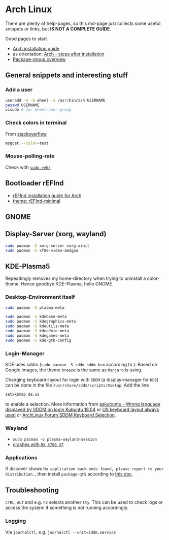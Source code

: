 # Arch Linux

There are plenty of help-pages, so this md-page just collects some useful snippets or links, but __IS NOT A COMPLETE GUIDE__.

Good pages to start

- [Arch installation guide][www_arch_install_guide]
- as orientation: [Arch - steps after installation][www_arch_steps_after_install]
- [Package-group overview][www_arch_group_overview]

## General snippets and interesting stuff

### Add a user

```zsh
useradd -m -G wheel -s /usr/bin/zsh USERNAME
passwd USERNAME
visudo # for wheel-user-group
```

### Check colors in terminal

From [stackoverflow][www_stackoverflow_color_test]

```zsh
msgcat --color=test
```

### Mouse-polling-rate

Check with [`sudo evhz`][www_arch_mouse_polling_rate]

## Bootloader rEFInd

- [rEFInd installation guide for Arch][www_arch_refind]
- [theme: rEFInd-minimal][www_refind_theme_minimal]

## GNOME

## Display-Server (xorg, wayland)

```zsh
sudo pacman -S xorg-server xorg-xinit
sudo pacman -S xf86-video-amdgpu
```

## KDE-Plasma5

Repeadingly removes my home-directory when trying to uninstall a color-theme.
Hence goodbye KDE-Plasma, hello GNOME.

### Desktop-Environment itself

```zsh
sudo pacman -S plasma-meta

sudo pacman -S kdebase-meta
sudo pacman -S kdegraphics-meta
sudo pacman -S kdeutils-meta
sudo pacman -S kdeadmin-meta
sudo pacman -S kdegames-meta
sudo pacman -S kde-gtk-config
```

### Login-Manager

KDE uses sddm (`sudo pacman -S sddm sddm-kcm` according to ).
Based on Google Images, the theme `breeze` is the same as `Manjaro` is using.

Changing keyboard-layout for login with `SDDM` (a display-manager for `KDE`) can be done in the file `/usr/share/sddm/scripts/Xsetup`.
Add the line

```zsh
setxkbmap de,us
```

to enable a selection.
More information from [askubuntu - Wrong language displayed by SDDM on login Kubuntu 18.04][www_askubuntu_sddm_wrong_lang] or [US keyboard layout always used][www_gentoo_sddm_us_keyboard_layout] or [ArchLinux Forum SDDM Keyboard Selection][www_archlinux_sddm_keyboard_selection].

### Wayland

- `sudo pacman -S plasma-wayland-session`
- [crashes with `RX 5700 XT`][www_kde_bug]

### Applications

If discover shows `No application back-ends found, please report to your distribution.`, then install `package-qt5` according to [this doc][www_discover_no_backends].

## Troubleshooting

`CTRL`, `ALT` and e.g. `F2` selects another `tty`.
This can be used to check logs or access the system if something is not running accordingly.

### Logging

Via `journalctl`, e.g. `journalctl --unit=sddm.service`

[www_arch_install_guide]: https://wiki.archlinux.org/index.php/installation_guide
[www_arch_group_overview]: https://www.archlinux.org/groups/
[www_stackoverflow_color_test]: https://askubuntu.com/questions/27314/script-to-display-all-terminal-colors
[www_arch_mouse_polling_rate]: https://wiki.archlinux.org/index.php/Mouse_polling_rate
[www_arch_refind]: https://wiki.archlinux.org/index.php/REFInd#refind_linux.conf
[www_arch_steps_after_install]: https://itsfoss.com/things-to-do-after-installing-arch-linux/

[www_refind_theme_minimal]: https://github.com/EvanPurkhiser/rEFInd-minimal
[www_kde_bug]: https://bugs.kde.org/show_bug.cgi?id=413223
[www_discover_no_backends]: https://wiki.archlinux.org/index.php/KDE#Discover_does_not_show_any_applications

[www_askubuntu_sddm_wrong_lang]: https://askubuntu.com/questions/1040844/wrong-language-displayed-by-sddm-on-login-kubuntu-18-04
[www_gentoo_sddm_us_keyboard_layout]: https://forums.gentoo.org/viewtopic-t-1031606-start-0.html
[www_archlinux_sddm_keyboard_selection]: https://bbs.archlinux.org/viewtopic.php?id=194408
